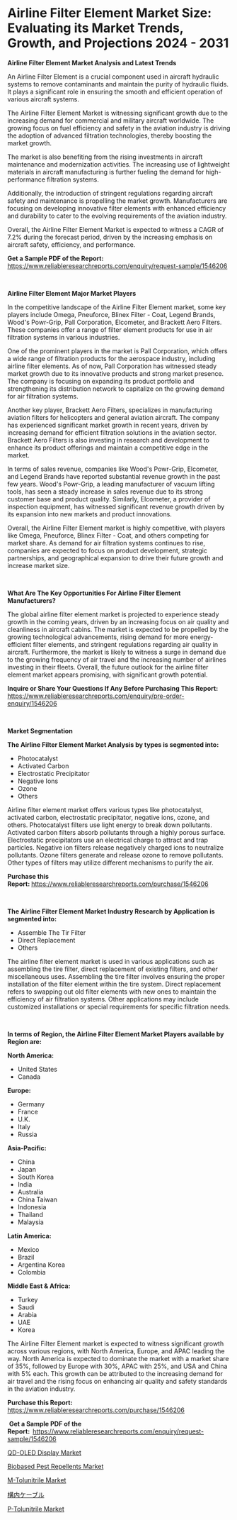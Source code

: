<p><h1>Airline Filter Element Market Size: Evaluating its Market Trends, Growth, and Projections 2024 - 2031</h1></p><p><strong>Airline Filter Element Market Analysis and Latest Trends</strong></p>
<p><p>An Airline Filter Element is a crucial component used in aircraft hydraulic systems to remove contaminants and maintain the purity of hydraulic fluids. It plays a significant role in ensuring the smooth and efficient operation of various aircraft systems.</p><p>The Airline Filter Element Market is witnessing significant growth due to the increasing demand for commercial and military aircraft worldwide. The growing focus on fuel efficiency and safety in the aviation industry is driving the adoption of advanced filtration technologies, thereby boosting the market growth.</p><p>The market is also benefiting from the rising investments in aircraft maintenance and modernization activities. The increasing use of lightweight materials in aircraft manufacturing is further fueling the demand for high-performance filtration systems.</p><p>Additionally, the introduction of stringent regulations regarding aircraft safety and maintenance is propelling the market growth. Manufacturers are focusing on developing innovative filter elements with enhanced efficiency and durability to cater to the evolving requirements of the aviation industry.</p><p>Overall, the Airline Filter Element Market is expected to witness a CAGR of 7.2% during the forecast period, driven by the increasing emphasis on aircraft safety, efficiency, and performance.</p></p>
<p><strong>Get a Sample PDF of the Report:&nbsp;</strong> <a href="https://www.reliableresearchreports.com/enquiry/request-sample/1546206">https://www.reliableresearchreports.com/enquiry/request-sample/1546206</a></p>
<p>&nbsp;</p>
<p><strong>Airline Filter Element Major Market Players</strong></p>
<p><p>In the competitive landscape of the Airline Filter Element market, some key players include Omega, Pneuforce, Blinex Filter - Coat, Legend Brands, Wood's Powr-Grip, Pall Corporation, Elcometer, and Brackett Aero Filters. These companies offer a range of filter element products for use in air filtration systems in various industries.</p><p>One of the prominent players in the market is Pall Corporation, which offers a wide range of filtration products for the aerospace industry, including airline filter elements. As of now, Pall Corporation has witnessed steady market growth due to its innovative products and strong market presence. The company is focusing on expanding its product portfolio and strengthening its distribution network to capitalize on the growing demand for air filtration systems.</p><p>Another key player, Brackett Aero Filters, specializes in manufacturing aviation filters for helicopters and general aviation aircraft. The company has experienced significant market growth in recent years, driven by increasing demand for efficient filtration solutions in the aviation sector. Brackett Aero Filters is also investing in research and development to enhance its product offerings and maintain a competitive edge in the market.</p><p>In terms of sales revenue, companies like Wood's Powr-Grip, Elcometer, and Legend Brands have reported substantial revenue growth in the past few years. Wood's Powr-Grip, a leading manufacturer of vacuum lifting tools, has seen a steady increase in sales revenue due to its strong customer base and product quality. Similarly, Elcometer, a provider of inspection equipment, has witnessed significant revenue growth driven by its expansion into new markets and product innovations.</p><p>Overall, the Airline Filter Element market is highly competitive, with players like Omega, Pneuforce, Blinex Filter - Coat, and others competing for market share. As demand for air filtration systems continues to rise, companies are expected to focus on product development, strategic partnerships, and geographical expansion to drive their future growth and increase market size.</p></p>
<p>&nbsp;</p>
<p><strong>What Are The Key Opportunities For Airline Filter Element Manufacturers?</strong></p>
<p><p>The global airline filter element market is projected to experience steady growth in the coming years, driven by an increasing focus on air quality and cleanliness in aircraft cabins. The market is expected to be propelled by the growing technological advancements, rising demand for more energy-efficient filter elements, and stringent regulations regarding air quality in aircraft. Furthermore, the market is likely to witness a surge in demand due to the growing frequency of air travel and the increasing number of airlines investing in their fleets. Overall, the future outlook for the airline filter element market appears promising, with significant growth potential.</p></p>
<p><strong>Inquire or Share Your Questions If Any Before Purchasing This Report:</strong> <a href="https://www.reliableresearchreports.com/enquiry/pre-order-enquiry/1546206">https://www.reliableresearchreports.com/enquiry/pre-order-enquiry/1546206</a></p>
<p>&nbsp;</p>
<p><strong>Market Segmentation</strong></p>
<p><strong>The Airline Filter Element Market Analysis by types is segmented into:</strong></p>
<p><ul><li>Photocatalyst</li><li>Activated Carbon</li><li>Electrostatic Precipitator</li><li>Negative Ions</li><li>Ozone</li><li>Others</li></ul></p>
<p><p>Airline filter element market offers various types like photocatalyst, activated carbon, electrostatic precipitator, negative ions, ozone, and others. Photocatalyst filters use light energy to break down pollutants. Activated carbon filters absorb pollutants through a highly porous surface. Electrostatic precipitators use an electrical charge to attract and trap particles. Negative ion filters release negatively charged ions to neutralize pollutants. Ozone filters generate and release ozone to remove pollutants. Other types of filters may utilize different mechanisms to purify the air.</p></p>
<p><strong>Purchase this Report:&nbsp;</strong><a href="https://www.reliableresearchreports.com/purchase/1546206">https://www.reliableresearchreports.com/purchase/1546206</a></p>
<p>&nbsp;</p>
<p><strong>The Airline Filter Element Market Industry Research by Application is segmented into:</strong></p>
<p><ul><li>Assemble The Tir Filter</li><li>Direct Replacement</li><li>Others</li></ul></p>
<p><p>The airline filter element market is used in various applications such as assembling the tire filter, direct replacement of existing filters, and other miscellaneous uses. Assembling the tire filter involves ensuring the proper installation of the filter element within the tire system. Direct replacement refers to swapping out old filter elements with new ones to maintain the efficiency of air filtration systems. Other applications may include customized installations or special requirements for specific filtration needs.</p></p>
<p>&nbsp;</p>
<p><strong>In terms of Region, the Airline Filter Element Market Players available by Region are:</strong></p>
<p>
    <p> <strong> North America: </strong>
        <ul>
            <li>United States</li>
            <li>Canada</li>
        </ul>
        </p> 
    <p> <strong> Europe: </strong>
        <ul>
            <li>Germany</li>
            <li>France</li>
            <li>U.K.</li>
            <li>Italy</li>
            <li>Russia</li>
        </ul>
        </p> 
    <p> <strong> Asia-Pacific: </strong>
        <ul>
            <li>China</li>
            <li>Japan</li>
            <li>South Korea</li>
            <li>India</li>
            <li>Australia</li>
            <li>China Taiwan</li>
            <li>Indonesia</li>
            <li>Thailand</li>
            <li>Malaysia</li>
        </ul>
        </p> 
    <p> <strong> Latin America: </strong>
        <ul>
            <li>Mexico</li>
            <li>Brazil</li>
            <li>Argentina Korea</li>
            <li>Colombia</li>
        </ul>
        </p> 
    <p> <strong> Middle East & Africa: </strong>
        <ul>
            <li>Turkey</li>
            <li>Saudi</li>
            <li>Arabia</li>
            <li>UAE</li>
            <li>Korea</li>
        </ul>
    </p>
    </p>
<p><p>The Airline Filter Element market is expected to witness significant growth across various regions, with North America, Europe, and APAC leading the way. North America is expected to dominate the market with a market share of 35%, followed by Europe with 30%, APAC with 25%, and USA and China with 5% each. This growth can be attributed to the increasing demand for air travel and the rising focus on enhancing air quality and safety standards in the aviation industry.</p></p>
<p><strong>Purchase this Report: </strong><a href="https://www.reliableresearchreports.com/purchase/1546206">https://www.reliableresearchreports.com/purchase/1546206</a></p>
<p>&nbsp;<strong>Get a Sample PDF of the Report:&nbsp;&nbsp;</strong><a href="https://www.reliableresearchreports.com/enquiry/request-sample/1546206">https://www.reliableresearchreports.com/enquiry/request-sample/1546206</a></p>
<p><strong></strong></p>
<p><p><a href="https://github.com/wusalecollins540tpqoz/Market-Research-Report-List-1/blob/main/qd-oled-display-market.md">QD-OLED Display Market</a></p><p><a href="https://github.com/pjcfca/Market-Research-Report-List-1/blob/main/biobased-pest-repellents-market.md">Biobased Pest Repellents Market</a></p><p><a href="https://issuu.com/reportprime-2/docs/m-tolunitrile-market-size-2030.pptx">M-Tolunitrile Market</a></p><p><a href="https://github.com/NashBeahan2023/Market-Research-Report-List-1/blob/main/23271807147.md">構内ケーブル</a></p><p><a href="https://issuu.com/reportprime-2/docs/p-tolunitrile-market-size-2030.pptx">P-Tolunitrile Market</a></p></p>